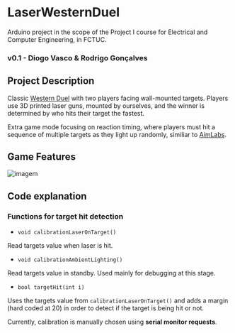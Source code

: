 # LaserWesternDuel
Arduino project in the scope of the Project I course for Electrical and Computer Engineering, in FCTUC.
### v0.1 - Diogo Vasco & Rodrigo Gonçalves

## Project Description
Classic [Western Duel](https://www.youtube.com/watch?v=dC6jnHFdqbQ) with two players facing wall-mounted targets. Players use 3D printed laser guns, mounted by ourselves, and the winner is determined by who hits their target the fastest.

Extra game mode focusing on reaction timing, where players must hit a sequence of multiple targets as they light up randomly, similiar to [AimLabs](https://www.youtube.com/watch?v=wVxbQ0OeCi4).
## Game Features
![imagem](https://github.com/user-attachments/assets/f0d64859-fbe5-4b25-90b7-26104bd5df9e)

## Code explanation
### Functions for target hit detection

- `void calibrationLaserOnTarget()`

Read targets value when laser is hit.   

- `void calibrationAmbientLighting()`

Read targets value in standby. Used mainly for debugging at this stage.

- `bool targetHit(int i)`

Uses the targets value from `calibrationLaserOnTarget()` and adds a margin (hard coded at 20) in order to detect if the target is being hit or not.

Currently, calibration is manually chosen using **serial monitor requests**.





